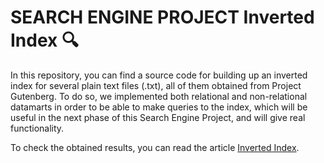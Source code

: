 # **SEARCH ENGINE PROJECT** Inverted Index :mag:

In this repository, you can find a source code for building up an inverted index for several plain text files (.txt), all of them obtained from Project Gutenberg. To do so, we implemented both relational and non-relational datamarts in order to be able to make queries to the index, which will be useful in the next phase of this Search Engine Project, and will give real functionality. 

To check the obtained results, you can read the article [Inverted Index](/blob/main/Inverted_Index_Task_Description_and_Results.pdf).
